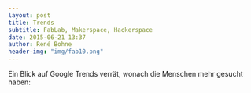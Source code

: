 ```yaml
---
layout: post
title: Trends
subtitle: FabLab, Makerspace, Hackerspace
date: 2015-06-21 13:37
author: René Bohne
header-img: "img/fab10.png"
---
```

Ein Blick auf Google Trends verrät, wonach die Menschen mehr gesucht haben:
<script type="text/javascript" src="//www.google.com/trends/embed.js?hl=de&q=fablab,+hackerspace,+makerspace,+techshop,+fab+lab&cmpt=q&tz=Etc/GMT-2&tz=Etc/GMT-2&content=1&cid=TIMESERIES_GRAPH_0&export=5&w=500&h=330"></script>
